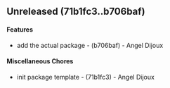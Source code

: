 ## Unreleased (71b1fc3..b706baf)
#### Features
- add the actual package - (b706baf) - Angel Dijoux
#### Miscellaneous Chores
- init package template - (71b1fc3) - Angel Dijoux


